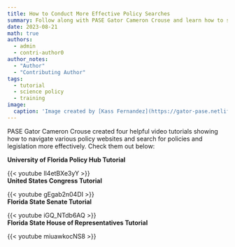 ```yaml
---
title: How to Conduct More Effective Policy Searches
summary: Follow along with PASE Gator Cameron Crouse and learn how to search for policies and legislation more effectively!
date: 2023-08-21
math: true
authors:
  - admin
  - contri-author0
author_notes:
  - "Author"
  - "Contributing Author"
tags:
  - tutorial
  - science policy
  - training
image:
  caption: 'Image created by [Kass Fernandez](https://gator-pase.netlify.app/author/kassandra-fernandez/)'
---
```

PASE Gator Cameron Crouse created four helpful video tutorials showing how to navigate various policy websites and search for policies and legislation more effectively. Check them out below:

**University of Florida Policy Hub Tutorial**

  {{< youtube Il4etBXe3yY >}}
<br />
**United States Congress Tutorial**

  {{< youtube gEgab2n04DI >}}
<br />
**Florida State Senate Tutorial**

  {{< youtube iGQ_NTdb6AQ >}}
<br />
**Florida State House of Representatives Tutorial**

  {{< youtube miuawkocNS8 >}}
